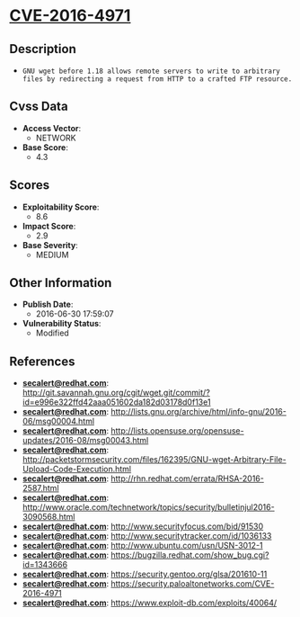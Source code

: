 
# [CVE-2016-4971](https://cve.mitre.org/cgi-bin/cvename.cgi?name=CVE-2016-4971)

## Description

- `GNU wget before 1.18 allows remote servers to write to arbitrary files by redirecting a request from HTTP to a crafted FTP resource.`

## Cvss Data

- **Access Vector**:
  - NETWORK
- **Base Score**:
  - 4.3

## Scores

- **Exploitability Score**:
  - 8.6
- **Impact Score**:
  - 2.9
- **Base Severity**:
  - MEDIUM

## Other Information

- **Publish Date**:
  - 2016-06-30 17:59:07
- **Vulnerability Status**:
  - Modified

## References

- **secalert@redhat.com**: http://git.savannah.gnu.org/cgit/wget.git/commit/?id=e996e322ffd42aaa051602da182d03178d0f13e1
- **secalert@redhat.com**: http://lists.gnu.org/archive/html/info-gnu/2016-06/msg00004.html
- **secalert@redhat.com**: http://lists.opensuse.org/opensuse-updates/2016-08/msg00043.html
- **secalert@redhat.com**: http://packetstormsecurity.com/files/162395/GNU-wget-Arbitrary-File-Upload-Code-Execution.html
- **secalert@redhat.com**: http://rhn.redhat.com/errata/RHSA-2016-2587.html
- **secalert@redhat.com**: http://www.oracle.com/technetwork/topics/security/bulletinjul2016-3090568.html
- **secalert@redhat.com**: http://www.securityfocus.com/bid/91530
- **secalert@redhat.com**: http://www.securitytracker.com/id/1036133
- **secalert@redhat.com**: http://www.ubuntu.com/usn/USN-3012-1
- **secalert@redhat.com**: https://bugzilla.redhat.com/show_bug.cgi?id=1343666
- **secalert@redhat.com**: https://security.gentoo.org/glsa/201610-11
- **secalert@redhat.com**: https://security.paloaltonetworks.com/CVE-2016-4971
- **secalert@redhat.com**: https://www.exploit-db.com/exploits/40064/
